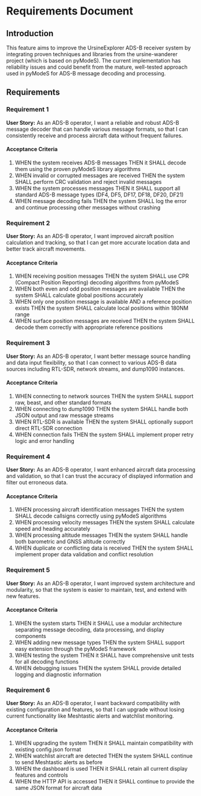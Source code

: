 # Requirements Document

## Introduction

This feature aims to improve the UrsineExplorer ADS-B receiver system by integrating proven techniques and libraries from the ursine-wanderer project (which is based on pyModeS). The current implementation has reliability issues and could benefit from the mature, well-tested approach used in pyModeS for ADS-B message decoding and processing.

## Requirements

### Requirement 1

**User Story:** As an ADS-B operator, I want a reliable and robust ADS-B message decoder that can handle various message formats, so that I can consistently receive and process aircraft data without frequent failures.

#### Acceptance Criteria

1. WHEN the system receives ADS-B messages THEN it SHALL decode them using the proven pyModeS library algorithms
2. WHEN invalid or corrupted messages are received THEN the system SHALL perform CRC validation and reject invalid messages
3. WHEN the system processes messages THEN it SHALL support all standard ADS-B message types (DF4, DF5, DF17, DF18, DF20, DF21)
4. WHEN message decoding fails THEN the system SHALL log the error and continue processing other messages without crashing

### Requirement 2

**User Story:** As an ADS-B operator, I want improved aircraft position calculation and tracking, so that I can get more accurate location data and better track aircraft movements.

#### Acceptance Criteria

1. WHEN receiving position messages THEN the system SHALL use CPR (Compact Position Reporting) decoding algorithms from pyModeS
2. WHEN both even and odd position messages are available THEN the system SHALL calculate global positions accurately
3. WHEN only one position message is available AND a reference position exists THEN the system SHALL calculate local positions within 180NM range
4. WHEN surface position messages are received THEN the system SHALL decode them correctly with appropriate reference positions

### Requirement 3

**User Story:** As an ADS-B operator, I want better message source handling and data input flexibility, so that I can connect to various ADS-B data sources including RTL-SDR, network streams, and dump1090 instances.

#### Acceptance Criteria

1. WHEN connecting to network sources THEN the system SHALL support raw, beast, and other standard formats
2. WHEN connecting to dump1090 THEN the system SHALL handle both JSON output and raw message streams
3. WHEN RTL-SDR is available THEN the system SHALL optionally support direct RTL-SDR connection
4. WHEN connection fails THEN the system SHALL implement proper retry logic and error handling

### Requirement 4

**User Story:** As an ADS-B operator, I want enhanced aircraft data processing and validation, so that I can trust the accuracy of displayed information and filter out erroneous data.

#### Acceptance Criteria

1. WHEN processing aircraft identification messages THEN the system SHALL decode callsigns correctly using pyModeS algorithms
2. WHEN processing velocity messages THEN the system SHALL calculate speed and heading accurately
3. WHEN processing altitude messages THEN the system SHALL handle both barometric and GNSS altitude correctly
4. WHEN duplicate or conflicting data is received THEN the system SHALL implement proper data validation and conflict resolution

### Requirement 5

**User Story:** As an ADS-B operator, I want improved system architecture and modularity, so that the system is easier to maintain, test, and extend with new features.

#### Acceptance Criteria

1. WHEN the system starts THEN it SHALL use a modular architecture separating message decoding, data processing, and display components
2. WHEN adding new message types THEN the system SHALL support easy extension through the pyModeS framework
3. WHEN testing the system THEN it SHALL have comprehensive unit tests for all decoding functions
4. WHEN debugging issues THEN the system SHALL provide detailed logging and diagnostic information

### Requirement 6

**User Story:** As an ADS-B operator, I want backward compatibility with existing configuration and features, so that I can upgrade without losing current functionality like Meshtastic alerts and watchlist monitoring.

#### Acceptance Criteria

1. WHEN upgrading the system THEN it SHALL maintain compatibility with existing config.json format
2. WHEN watchlist aircraft are detected THEN the system SHALL continue to send Meshtastic alerts as before
3. WHEN the dashboard is used THEN it SHALL retain all current display features and controls
4. WHEN the HTTP API is accessed THEN it SHALL continue to provide the same JSON format for aircraft data